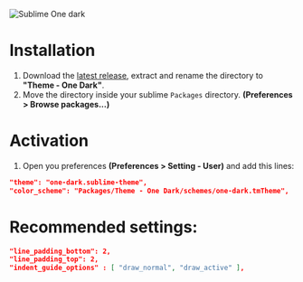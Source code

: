 ![Sublime One dark](http://i.imgur.com/ceim8Nh.png)

# Installation

1. Download the [latest release](https://github.com/andresmichel/one-dark-theme/releases/latest), extract and rename the directory to **"Theme - One Dark"**.
2. Move the directory inside your sublime `Packages` directory. **(Preferences > Browse packages...)**

# Activation

1. Open you preferences **(Preferences > Setting - User)** and add this lines:

```json
"theme": "one-dark.sublime-theme",
"color_scheme": "Packages/Theme - One Dark/schemes/one-dark.tmTheme",
```

# Recommended settings:

```json
"line_padding_bottom": 2,
"line_padding_top": 2,
"indent_guide_options" : [ "draw_normal", "draw_active" ],
```
